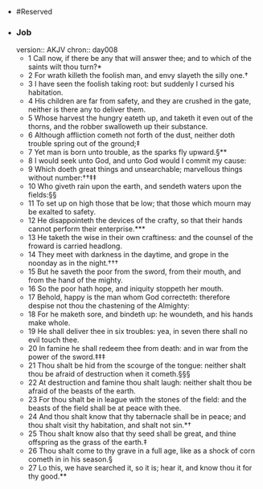 - #Reserved
- ### Job
  version:: AKJV
  chron:: day008
	- 1 Call now, if there be any that will answer thee; and to which of the saints wilt thou
	  turn?*
	- 2 For wrath killeth the foolish man, and envy slayeth the silly one.†
	- 3 I have
	  seen the foolish taking root: but suddenly I cursed his habitation.
	- 4 His children are
	  far from safety, and they are crushed in the gate, neither is there any to deliver them.
	- 5 Whose harvest the hungry eateth up, and taketh it even out of the thorns, and the
	  robber swalloweth up their substance.
	- 6 Although affliction cometh not forth of the dust, neither doth trouble spring out of
	  the ground;‡
	- 7 Yet man is born unto trouble, as the sparks fly upward.§**
	- 8 I would
	  seek unto God, and unto God would I commit my cause:
	- 9 Which doeth great things
	  and unsearchable; marvellous things without number:††‡‡
	- 10 Who giveth rain upon
	  the earth, and sendeth waters upon the fields:§§
	- 11 To set up on high those that be low;
	  that those which mourn may be exalted to safety.
	- 12 He disappointeth the devices of the
	  crafty, so that their hands cannot perform their enterprise.***
	- 13 He taketh the wise in
	  their own craftiness: and the counsel of the froward is carried headlong.
	- 14 They meet
	  with darkness in the daytime, and grope in the noonday as in the night.†††
	- 15 But he
	  saveth the poor from the sword, from their mouth, and from the hand of the mighty.
	- 16 So the poor hath hope, and iniquity stoppeth her mouth.
	- 17 Behold, happy is the man whom God correcteth: therefore despise not thou the
	  chastening of the Almighty:
	- 18 For he maketh sore, and bindeth up: he woundeth, and
	  his hands make whole.
	- 19 He shall deliver thee in six troubles: yea, in seven there shall
	  no evil touch thee.
	- 20 In famine he shall redeem thee from death: and in war from the
	  power of the sword.‡‡‡
	- 21 Thou shalt be hid from the scourge of the tongue: neither
	  shalt thou be afraid of destruction when it cometh.§§§
	- 22 At destruction and famine
	  thou shalt laugh: neither shalt thou be afraid of the beasts of the earth.
	- 23 For thou shalt
	  be in league with the stones of the field: and the beasts of the field shall be at peace with
	  thee.
	- 24 And thou shalt know that thy tabernacle shall be in peace; and thou shalt visit
	  thy habitation, and shalt not sin.*†
	- 25 Thou shalt know also that thy seed shall be great,
	  and thine offspring as the grass of the earth.‡
	- 26 Thou shalt come to thy grave in a full
	  age, like as a shock of corn cometh in in his season.§
	- 27 Lo this, we have searched it, so
	  it is; hear it, and know thou it for thy good.**
